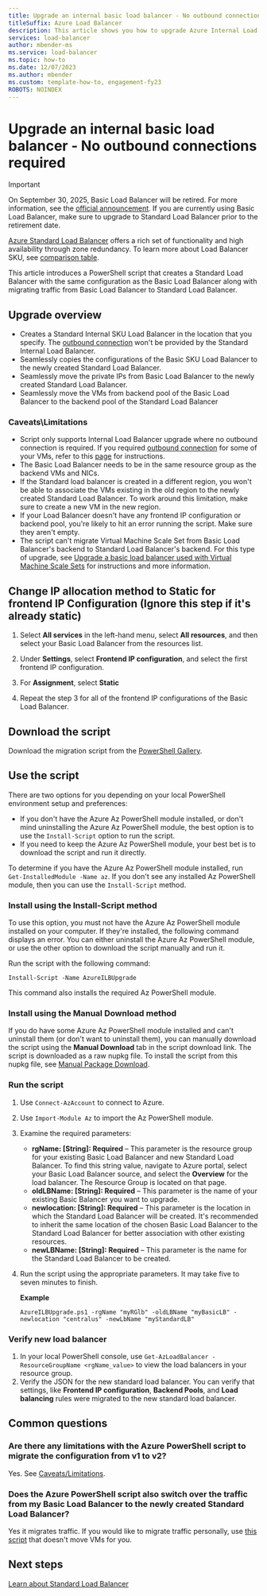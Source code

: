 ```yaml
---
title: Upgrade an internal basic load balancer - No outbound connections required
titleSuffix: Azure Load Balancer
description: This article shows you how to upgrade Azure Internal Load Balancer from Basic SKU to Standard SKU.
services: load-balancer
author: mbender-ms
ms.service: load-balancer
ms.topic: how-to
ms.date: 12/07/2023
ms.author: mbender
ms.custom: template-how-to, engagement-fy23
ROBOTS: NOINDEX
---
```


# Upgrade an internal basic load balancer - No outbound connections required

>[!Important]
>On September 30, 2025, Basic Load Balancer will be retired. For more information, see the [official announcement](https://azure.microsoft.com/updates/azure-basic-load-balancer-will-be-retired-on-30-september-2025-upgrade-to-standard-load-balancer/). If you are currently using Basic Load Balancer, make sure to upgrade to Standard Load Balancer prior to the retirement date.

[Azure Standard Load Balancer](load-balancer-overview.md) offers a rich set of functionality and high availability through zone redundancy. To learn more about Load Balancer SKU, see [comparison table](./skus.md#skus).

This article introduces a PowerShell script that creates a Standard Load Balancer with the same configuration as the Basic Load Balancer along with migrating traffic from Basic Load Balancer to Standard Load Balancer.

## Upgrade overview

* Creates a Standard Internal SKU Load Balancer in the location that you specify. The [outbound connection](./load-balancer-outbound-connections.md) won't be provided by the Standard Internal Load Balancer.
* Seamlessly copies the configurations of the Basic SKU Load Balancer to the newly created Standard Load Balancer.
* Seamlessly move the private IPs from Basic Load Balancer to the newly created Standard Load Balancer.
* Seamlessly move the VMs from backend pool of the Basic Load Balancer to the backend pool of the Standard Load Balancer

### Caveats\Limitations

* Script only supports Internal Load Balancer upgrade where no outbound connection is required. If you required [outbound connection](./load-balancer-outbound-connections.md) for some of your VMs, refer to this [page](upgrade-InternalBasic-To-PublicStandard.md) for instructions.
* The Basic Load Balancer needs to be in the same resource group as the backend VMs and NICs.
* If the Standard load balancer is created in a different region, you won't be able to associate the VMs existing in the old region to the newly created Standard Load Balancer. To work around this limitation, make sure to create a new VM in the new region.
* If your Load Balancer doesn't have any frontend IP configuration or backend pool, you're likely to hit an error running the script. Make sure they aren't empty.
* The script can't migrate Virtual Machine Scale Set from Basic Load Balancer's backend to Standard Load Balancer's backend. For this type of upgrade, see [Upgrade a basic load balancer used with Virtual Machine Scale Sets](./upgrade-basic-standard-with-powershell.md) for instructions and more information.

## Change IP allocation method to Static for frontend IP Configuration (Ignore this step if it's already static)

1. Select **All services** in the left-hand menu, select **All resources**, and then select your Basic Load Balancer from the resources list.

2. Under **Settings**, select **Frontend IP configuration**, and select the first frontend IP configuration.

3. For **Assignment**, select **Static**

4. Repeat the step 3 for all of the frontend IP configurations of the Basic Load Balancer.


## Download the script

Download the migration script from the  [PowerShell Gallery](https://www.powershellgallery.com/packages/AzureILBUpgrade/5.0).
## Use the script

There are two options for you depending on your local PowerShell environment setup and preferences:

* If you don't have the Azure Az PowerShell module installed, or don't mind uninstalling the Azure Az PowerShell module, the best option is to use the `Install-Script` option to run the script.
* If you need to keep the Azure Az PowerShell module, your best bet is to download the script and run it directly.

To determine if you have the Azure Az PowerShell module installed, run `Get-InstalledModule -Name az`. If you don't see any installed Az PowerShell module, then you can use the `Install-Script` method.

### Install using the Install-Script method

To use this option, you must not have the Azure Az PowerShell module installed on your computer. If they're installed, the following command displays an error. You can either uninstall the Azure Az PowerShell module, or use the other option to download the script manually and run it.

Run the script with the following command:

`Install-Script -Name AzureILBUpgrade`

This command also installs the required Az PowerShell module.

### Install using the Manual Download method

If you do have some Azure Az PowerShell module installed and can't uninstall them (or don't want to uninstall them), you can manually download the script using the **Manual Download** tab in the script download link. The script is downloaded as a raw nupkg file. To install the script from this nupkg file, see [Manual Package Download](/powershell/gallery/how-to/working-with-packages/manual-download).

### Run the script

1. Use `Connect-AzAccount` to connect to Azure.

1. Use `Import-Module Az` to import the Az PowerShell module.

1. Examine the required parameters:

   * **rgName: [String]: Required** – This parameter is the resource group for your existing Basic Load Balancer and new Standard Load Balancer. To find this string value, navigate to Azure portal, select your Basic Load Balancer source, and select the **Overview** for the load balancer. The Resource Group is located on that page.
   * **oldLBName: [String]: Required** – This parameter is the name of your existing Basic Balancer you want to upgrade.
   * **newlocation: [String]: Required** – This parameter is the location in which the Standard Load Balancer will be created. It's recommended to inherit the same location of the chosen Basic Load Balancer to the Standard Load Balancer for better association with other existing resources.
   * **newLBName: [String]: Required** – This parameter is the name for the Standard Load Balancer to be created.
1. Run the script using the appropriate parameters. It may take five to seven minutes to finish.

    **Example**

   ```azurepowershell
   AzureILBUpgrade.ps1 -rgName "myRGlb" -oldLBName "myBasicLB" -newlocation "centralus" -newLbName "myStandardLB"
   ```
### Verify new load balancer

1. In your local PowerShell console, use `Get-AzLoadBalancer -ResourceGroupName <rgName_value>` to view the load balancers in your resource group.
1. Verify the JSON for the new standard load balancer. You can verify that settings, like **Frontend IP configuration**, **Backend Pools**, and **Load balancing** rules were migrated to the new standard load balancer.

## Common questions

### Are there any limitations with the Azure PowerShell script to migrate the configuration from v1 to v2?

Yes. See [Caveats/Limitations](#caveatslimitations).

### Does the Azure PowerShell script also switch over the traffic from my Basic Load Balancer to the newly created Standard Load Balancer?

Yes it migrates traffic. If you would like to migrate traffic personally, use [this script](https://www.powershellgallery.com/packages/AzureILBUpgrade/1.0) that doesn't move VMs for you.

## Next steps

[Learn about Standard Load Balancer](load-balancer-overview.md)
